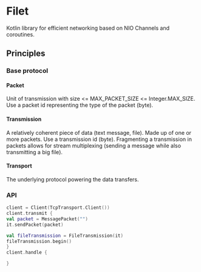 # Filet
Kotlin library for efficient networking based on NIO Channels and coroutines.

## Principles

### Base protocol

#### Packet
Unit of transmission with size <= MAX_PACKET_SIZE <= Integer.MAX_SIZE.
Use a packet id representing the type of the packet (byte).

#### Transmission
A relatively coherent piece of data (text message, file).
Made up of one or more packets.
Use a transmission id (byte).
Fragmenting a transmission in packets allows for stream multiplexing
(sending a message while also transmitting a big file).

#### Transport
The underlying protocol powering the data transfers.

### API
```kotlin
client = Client(TcpTransport.Client())
client.transmit {
val packet = MessagePacket("")
it.sendPacket(packet)

val fileTransmission = FileTransmission(it)
fileTransmission.begin()
}
client.handle {

}
```
